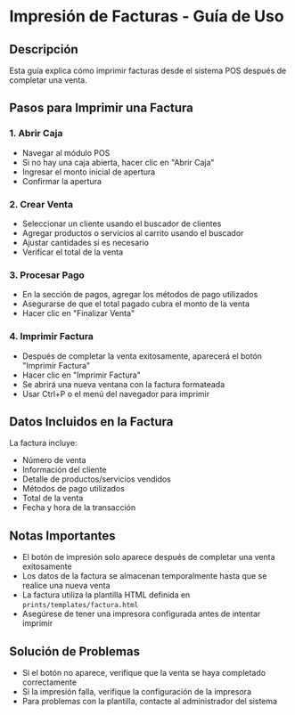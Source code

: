 # Impresión de Facturas - Guía de Uso

## Descripción
Esta guía explica cómo imprimir facturas desde el sistema POS después de completar una venta.

## Pasos para Imprimir una Factura

### 1. Abrir Caja
- Navegar al módulo POS
- Si no hay una caja abierta, hacer clic en "Abrir Caja"
- Ingresar el monto inicial de apertura
- Confirmar la apertura

### 2. Crear Venta
- Seleccionar un cliente usando el buscador de clientes
- Agregar productos o servicios al carrito usando el buscador
- Ajustar cantidades si es necesario
- Verificar el total de la venta

### 3. Procesar Pago
- En la sección de pagos, agregar los métodos de pago utilizados
- Asegurarse de que el total pagado cubra el monto de la venta
- Hacer clic en "Finalizar Venta"

### 4. Imprimir Factura
- Después de completar la venta exitosamente, aparecerá el botón "Imprimir Factura"
- Hacer clic en "Imprimir Factura"
- Se abrirá una nueva ventana con la factura formateada
- Usar Ctrl+P o el menú del navegador para imprimir

## Datos Incluidos en la Factura
La factura incluye:
- Número de venta
- Información del cliente
- Detalle de productos/servicios vendidos
- Métodos de pago utilizados
- Total de la venta
- Fecha y hora de la transacción

## Notas Importantes
- El botón de impresión solo aparece después de completar una venta exitosamente
- Los datos de la factura se almacenan temporalmente hasta que se realice una nueva venta
- La factura utiliza la plantilla HTML definida en `prints/templates/factura.html`
- Asegúrese de tener una impresora configurada antes de intentar imprimir

## Solución de Problemas
- Si el botón no aparece, verifique que la venta se haya completado correctamente
- Si la impresión falla, verifique la configuración de la impresora
- Para problemas con la plantilla, contacte al administrador del sistema